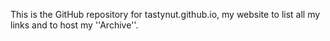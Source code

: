 This is the GitHub repository for tastynut.github.io,  my website to list all my links and to host my ''Archive''.